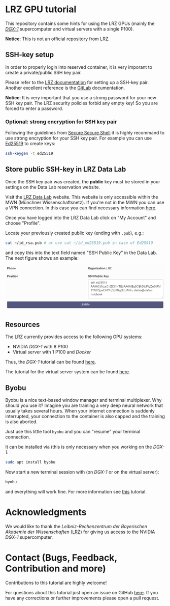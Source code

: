 # LRZ GPU tutorial

This repository contains some hints for using the LRZ GPUs (mainly the
[*DGX-1*](https://www.lrz.de/services/compute/special_systems/machine_learning/)
supercomputer and virtual servers with a single P100).

**Notice**: This is not an official repository from LRZ.

## SSH-key setup

In order to properly login into reserved container, it is very imporant to create
a private/public SSH key pair.

Please refer to the [LRZ documentation](https://www.lrz.de/services/compute/ssh/)
for setting up a SSH-key pair. Another excellent reference is the
[GitLab](https://docs.gitlab.com/ee/ssh/) documentation.

**Notice**: It is very important that you use a strong password for your new
SSH key pair. The LRZ security policies forbid any empty key! So you are forced
to enter a password.

### Optional: strong encryption for SSH key pair

Following the guidelines from [Secure Secure Shell](https://stribika.github.io/2015/01/04/secure-secure-shell.html)
it is highly recommand to use strong encryption for your SSH key pair. For
example you can use [Ed25519](https://ed25519.cr.yp.to/) to create keys:

```bash
ssh-keygen -t ed25519
```

## Store public SSH-key in LRZ Data Lab

Once the SSH key pair was created, the **public** key must be stored in your
settings on the Data Lab reservation website.

Visit the [LRZ Data Lab](https://datalab.srv.lrz.de) website. This website is only
accessible within the MWN (Münchner Wissenschaftsnetz). If you're not in the
MWN you can use a VPN connection. In this case you can find necessary
information [here](https://www.lrz.de/services/netz/mobil/vpn/).

Once you have logged into the LRZ Data Lab click on "My Account" and choose
"Profile".

Locate your previously created public key (ending with `.pub`), e.g.:

```bash
cat ~/id_rsa.pub # or use cat ~/id_ed25519.pub in case of Ed25519
```

and copy this into the text field named "SSH Public Key" in the Data Lab. The
next figure shows an example:

![LRZ Data Lab](figures/profile_ssh_key.png)

## Resources

The LRZ currently provides access to the following GPU systems:

* NVIDIA *DGX-1* with 8 P100
* Virtual server with 1 P100 and *Docker*

Thus, the *DGX-1* tutorial can be found [here](dgx-1.md).

The tutorial for the virtual
server system can be found [here](single-gpu.md).

## Byobu

Byobu is a nice text-based window manager and terminal multiplexer. Why should
you use it? Imagine you are training a very deep neural network that usually
takes several hours. When your internet connection is suddenly interrupted,
your connection to the container is also capped and the training is also aborted.

Just use this little tool `byobu` and you can "resume" your terminal connection.

It can be installed via (this is only necessary when you working on the *DGX-1*:

```bash
sudo apt install byobu
```

Now start a new terminal session with (on *DGX-1* or on the virtual server):

```bash
byobu
```

and everything will work fine. For more information see
[this](https://www.digitalocean.com/community/tutorials/how-to-install-and-use-byobu-for-terminal-management-on-ubuntu-16-04)
tutorial.

# Acknowledgments

We would like to thank the *Leibniz-Rechenzentrum der Bayerischen Akademie der
Wissenschaften* ([LRZ](https://www.lrz.de/english/)) for giving us access to the
NVIDIA *DGX-1* supercomputer.

# Contact (Bugs, Feedback, Contribution and more)

Contributions to this tutorial are highly welcome!

For questions about this tutorial just open an issue on GitHub
[here](https://github.com/stefan-it/lrz-gpu-tutorial/issues). If you have any
corrections or further improvements please open a pull request.
